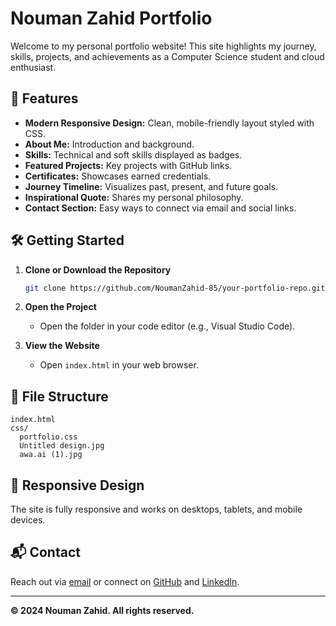 # Nouman Zahid Portfolio

Welcome to my personal portfolio website! This site highlights my journey, skills, projects, and achievements as a Computer Science student and cloud enthusiast.

## 🚀 Features

- **Modern Responsive Design:** Clean, mobile-friendly layout styled with CSS.
- **About Me:** Introduction and background.
- **Skills:** Technical and soft skills displayed as badges.
- **Featured Projects:** Key projects with GitHub links.
- **Certificates:** Showcases earned credentials.
- **Journey Timeline:** Visualizes past, present, and future goals.
- **Inspirational Quote:** Shares my personal philosophy.
- **Contact Section:** Easy ways to connect via email and social links.

## 🛠️ Getting Started

1. **Clone or Download the Repository**
   ```sh
   git clone https://github.com/NoumanZahid-85/your-portfolio-repo.git
   ```
2. **Open the Project**
   - Open the folder in your code editor (e.g., Visual Studio Code).

3. **View the Website**
   - Open `index.html` in your web browser.

## 📁 File Structure

```
index.html
css/
  portfolio.css
  Untitled design.jpg
  awa.ai (1).jpg
```

## 📱 Responsive Design

The site is fully responsive and works on desktops, tablets, and mobile devices.

## 📬 Contact

Reach out via [email](mailto:noumanzahi7676@gmail.com) or connect on [GitHub](https://github.com/NoumanZahid-85) and [LinkedIn](https://www.linkedin.com/in/nouman-zahid/).

---

**© 2024 Nouman Zahid. All rights reserved.**